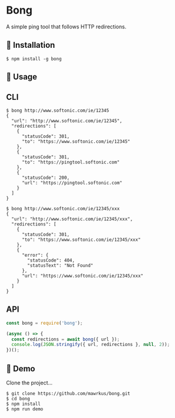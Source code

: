 # Bong

A simple ping tool that follows HTTP redirections.

## 🎯 Installation

```shell
$ npm install -g bong
```

## 🎯 Usage

## CLI

```shell
$ bong http://www.softonic.com/ie/12345
{
  "url": "http://www.softonic.com/ie/12345",
  "redirections": [
    {
      "statusCode": 301,
      "to": "https://www.softonic.com/ie/12345"
    },
    {
      "statusCode": 301,
      "to": "https://pingtool.softonic.com"
    },
    {
      "statusCode": 200,
      "url": "https://pingtool.softonic.com"
    }
  ]
}
```

```shell
$ bong http://www.softonic.com/ie/12345/xxx                       
{
  "url": "http://www.softonic.com/ie/12345/xxx",
  "redirections": [
    {
      "statusCode": 301,
      "to": "https://www.softonic.com/ie/12345/xxx"
    },
    {
      "error": {
        "statusCode": 404,
        "statusText": "Not Found"
      },
      "url": "https://www.softonic.com/ie/12345/xxx"
    }
  ]
}
```

## API

```javascript
const bong = require('bong');

(async () => {
  const redirections = await bong({ url });
  console.log(JSON.stringify({ url, redirections }, null, 2));
})();
```

## 🎯 Demo

Clone the project...

```shell
$ git clone https://github.com/mawrkus/bong.git
$ cd bong
$ npm install
$ npm run demo
```

